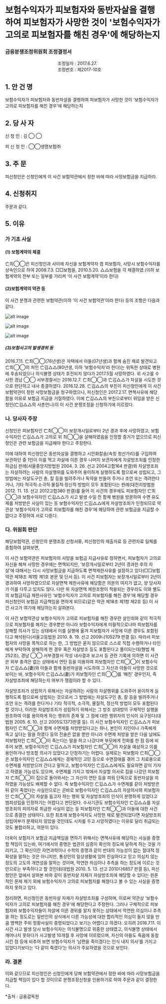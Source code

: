 # 보험수익자가 피보험자와 동반자살을 결행하여 피보험자가 사망한 것이 '보험수익자가 고의로 피보험자를 해친 경우'에 해당하는지

### 금융분쟁조정위원회 조정결정서

&nbsp;&nbsp;&nbsp;&nbsp;&nbsp;&nbsp;&nbsp;&nbsp;&nbsp;&nbsp; &nbsp;&nbsp;&nbsp;&nbsp;&nbsp;&nbsp;&nbsp;&nbsp;&nbsp;&nbsp; &nbsp;&nbsp;&nbsp;&nbsp;&nbsp;&nbsp;&nbsp;&nbsp;&nbsp;&nbsp; &nbsp;&nbsp;&nbsp;&nbsp;&nbsp;&nbsp;&nbsp;&nbsp;&nbsp;&nbsp;조정일자 : 2017.6.27.<br>&nbsp;&nbsp;&nbsp;&nbsp;&nbsp;&nbsp;&nbsp;&nbsp;&nbsp;&nbsp; &nbsp;&nbsp;&nbsp;&nbsp;&nbsp;&nbsp;&nbsp;&nbsp;&nbsp;&nbsp; &nbsp;&nbsp;&nbsp;&nbsp;&nbsp;&nbsp;&nbsp;&nbsp;&nbsp;&nbsp; &nbsp;&nbsp;&nbsp;&nbsp;&nbsp;&nbsp;&nbsp;&nbsp;&nbsp;&nbsp;조정번호 : 제2017-10호   

## 1. 안   건   명
보험수익자가 피보험자와 동반자살을 결행하여 피보험자가 사망한 것이 ‘보험수익자가 고의로 피보험자를 해친 경우’에 해당하는지  

## 2. 당 사 자 
신 청 인 :  김  ◯  ◯
              
피 신 청 인 :  ◯◯생명보험㈜

	
## 3. 주    문
피신청인은 신청인에게 이 사건 보험약관에서 정한 바에 따라 사망보험금을 지급하라.

## 4. 신청취지
주문과 같다. 


## 5. 이유  
### 가 기초 사실 
#### (1) 보험계약의 체결
亡최◯◯은 피신청인과 사이에 자신을 보험계약자 겸 피보험자, 사망시 보험수익자를 상속인으로 하여 2008.7.3. □□보험을, 2010.5.20. △△보험을 각 체결하였.(이하 보험계약의 전부 또는 일부를 가리켜 ‘이 사건 보험계약’이라 한다)

#### (2)보험계약의 약관 등

이 사건 분쟁과 관련한 보험약관(이하 ‘이 사건 보험약관’이라 한다) 등의 조항은 다음과 같다. 


![alt image](https://raw.githubusercontent.com/aijinet/bodoc-claim-contents/master/contents/images/166_1.PNG)

![alt image](https://raw.githubusercontent.com/aijinet/bodoc-claim-contents/master/contents/images/166_2.PNG)

![alt image](https://raw.githubusercontent.com/aijinet/bodoc-claim-contents/master/contents/images/166_3.PNG)

<!--
[ □□보험 ]

**제15조 [보험금의 종류 및 지급사유]** 회사는 보험대상자(피보험자)에게 보험기간 중 제10조에서 정한 보장개시일 이후에 다음 사항 중 어느 한가지의 경우에 해당되는 사유가 발생한 때에는 보험금을 받는 자(보험수익자)에게 약정한 보험금을 지급합니다.

2. 보험기간 중 보험대상자(피보험자)가 사망하거나 장해분류표 중 동일한 재해 또는 재해 이외의 동일한 원인으로 여러 신체부위의 합산 장해지급률이 80% 이상이 장해상태가 되었을 때 : 사망보험금 지급

**제18조 [보험금을 지급하지 아니하는 보험사고]** ① 회사는 다음 중 어느 한 가지의 경우에 의하여 보험금 지급사유가 발생한 때에는 보험금을 드리지 아니함과 동시에 이 계약을 해지할 수 있습니다.

1. 보험대상자(피보험자)가 고의로 자신을 해친 경우

   그러나, …… 계약의 보장개시일부터 2년이 경과된 후에 자살하거나 자신을 해침으로써 장해분류표 중 동일한 재해로 여러 신체부위의 합산 장해지급률이 80% 이상이 장해상태가 되었을 경우에는 그러하지 아니합니다.

2. 보험금을 받는 자(보험수익자)가 고의로 보험대상자(피보험자)를 해친 경우

    그러나, 그 보험금을 받는 자(보험수익자)가 보험금의 일부 보험금을 받는 자(보험수익자)인 경우에는 그 보험금을 받는 자(보험수익자)에 해당하는 보험금을 제외한 나머지 보험금을 다른 보험금을 받는 자(보험수익자)에게 지급합니다. 

[ △△보험 ] 

**제16조  [보험금의 종류 및 지급사유]** 위 제15조와 동일 

**제18조 [보험금을 지급하지 아니하는 보험사고]** ① 회사는 다음 중 어느 한 가지의 경우에 의하여 보험금 지급사유가 발생한 때에는 보험금을 드리지 아니합니다. 

1. 보험대상자(피보험자)가 고의로 자신을 해친 경우. 다만 다음 각목의 경우에는 그러하지 아니합니다.
    나. 보장개시일부터 2년이 경과된 후에 자살한 경우에는 재해 이외의 원인에 해당하는 사망보험금을 지급(약관에서 정한 재해 이외의 원인으로 인한 사망보험금이 없는 경우에는 “보험료 및 책임준비금 산출방법서”에서 정하는 바에 따라 회사가 적립한 사망 당시의 책임준비금을 지급)합니다.
  2. 보험수익자(보험금을 받는 자)가 고의로 피보험자(보험대상자)를 해친 경우
    그러나, 그 보험수익자(보험금을 받는 자)가 보험금의 일부 보험수익자(보험금을 받는 자)인 경우에는 그 보험수익자(보험금을 받는 자)에 해당하는 보험금을 제외한 나머지 보험금을 다른 보험수익자(보험금을 받는 자)에게 지급합니다.  

**※ 관련 상법 및 형법 조문**

**<상법>**
**제659조 [보험자의 면책사유]** ① 보험사고가 보험계약자 또는 피보험자나 보험수익자의 고의 또는 중대한 과실로 인하여 생긴 때에는 보험자는 보험금액을 지급할 책임이 없다.

**제663조 [보험계약자등의 불이익변경금지]** 이 편의 규정은 당사자간의 특약으로 보험계약자 또는 피보험자나 보험수익자의 불이익으로 변경하지 못한다. 그러나 재보험 및 해상보험 기타 이와 유사한 보험의 경우에는 그러하지 아니하다. 

**제732조의 2 [중과실로 인한 보험사고]** 사망을 보험사고로 한 보험계약에는 사고가 보험계약자 또는 피보험자나 보험수익자의 중대한 과실로 인하여 생긴 경우에도 보험자는 보험금액을 지급할 책임을 면하지 못한다. 

**<형법>** 
**제250조(살인, 존속살해)** ① 사람을 살해한 자는 사형, 무기 또는 5년 이상의 징역에 처한다.

**제252조(촉탁, 승낙에 의한 살인 등)** ① 사람의 촉탁 또는 승낙을 받아 그를 살해한 자는 1년 이상 10년 이하의 징역에 처한다.
② 사람을 교사 또는 방조에 의하여 자살하게 한 자도 전항의 형과 같다. 

-->

##### (3)보험사고의 발생경위 등 
2016.7.11. 亡최◯◯(76년생)은 자택에서 아들(07년생)과 함께 숨진 채로 발견되고 亡최◯◯의 처인 亡김△△(80년생, 이하 ‘보험수익자’라 한다)는 위독한 상태로 병원에 후송되었으나 의식불명 상태가 호전되지 않다가 2017.5월 사망하였다. 위 사고를 수사한 경남 ◯◯ 서부경찰서는 2016.12.7. 亡최◯◯과 亡김△△가 자살을 시도한 것으로 판단하고 내사 종결하였다. 2016.12.28. 亡김△△의 부친이 피신청인에게 이 사건 보험약관이 정한 사망보험금을 청구하였으나, 피신청인은 2017.2.17. 면책사유에 해당함을 이유로 보험금 지급을 거절하였다. 이에 亡김△△의 부친으로부터 위임을 받은 신청인(亡김△△의 사촌언니)이 이 사건 분쟁조정을 신청하기에 이르렀다. 

### 나. 당사자 주장 

신청인은 피보험자인 亡최◯◯이 보장개시일로부터 2년 경과 후에 사망하였고, 보험수익자인 亡김△△가 고의로 위 최◯◯을 살해하였음을 인정할 증거가 없으므로 피신청인은 관련 보험금을 지급해야 한다고 주장한다.
 
이에 대하여 피신청인은 동반자살을 결행하고 시안화칼슘(속칭 청산가리)를 구입하여 보관하던 중 1인이 이를 먹고 자살에 이른 경우 나머지 보관자에게 자살방조죄를 인정한 하급심 판례(서울중앙지방법원 2004. 3. 26. 선고 2004고합164 판결)와 자살방조죄는 자살하려는 사람의 자살행위를 도와주어 용이하게 실행하도록 함으로써 성립되고, 그 방법에는 자살도구인 총, 칼 등을 빌려주거나 독약을 만들어 주거나 조언 또는 격려한다거나, 기타 적극적·소극적·물질적·정신적 방법이 모두 포함된다는 판례(대전지방법원 2012. 11. 13. 선고 2012고합380 판결)를 들어 이 사건의 경우에도 피보험자인 亡최◯◯과 보험수익자인 亡김△△가 사고 발생 수일 전 함께 병원을 방문하여 수면 유도제를 처방받은 사실이 있는 등 보험수익자인 亡김△△에게 자살방조죄가 인정되므로 약관상 ‘보험수익자가 고의로 피보험자를 해친 경우’에 해당하여 관련 보험금을 지급할 수 없다고 주장하여 서로 다툰다.

### 다. 위원회 판단

해당보험약관, 신청인의 분쟁조정 신청서류, 피신청인의 제출자료 등 관련자료 일체를 종합하여 살펴보면,
        
이 사건 보험약관은 피보험자의 사망을 보험금 지급사유로 정하면서, 피보험자가 고의로 자신을 해쳐 사망한 경우에는 면책되지만, ‘보장개시일로부터 2년이 경과한 후의 자살’에 대해서는 다시 사망보험금을 지급하도록 면책제한사유를 설정하고 있다(□□보험약관 제18조 제1항 제1호 본문 및 단서 등). 이 사건 피보험자는 보장개시일로부터 2년이 경과하여 사망하였으므로 자살면책 제한사유에 해당함은 의문의 여지가 없고, 양 당사자가 이를 다투고 있지도 않다. 다만 위 자살면책 제한조항이 적용되는 경우라도 이와 별도의 보험금지급 제한사유인 ‘보험수익자가 고의로 피보험자를 해친 경우’에 해당할 경우 피신청인이 보험금 지급책임을 면하게 되므로(같은 약관 제18조 제1항 제2호 등) 이 사건 사고가 여기에 해당하는지 살펴본다. 

이 사건 보험약관상 보험수익자가 고의로 피보험자를 해친 경우란 살인죄와 같이 적극적으로 피보험자를 해치는 경우뿐만 아니라 보험수익자에게 미필적으로나마 피보험자를 살해할 의사가 있는 상태에서 이를 실행에 옮겨 피보험자가 사망에 이른 경우도 포함된다고 해석된다(서울고등법원 2010. 8. 19. 선고 2009나105279 판결 등). 따라서 피보험자의 사망을 목적으로 하는 한, 그 방법은 묻지 않으므로 스스로 직접 수행하거나 타인에게 부탁하여 살해하게 한 경우 혹은 자살방조 등도 포함된다고 풀이되는데(형법 제252조), 경남 ◯◯ 서부경찰서 작성 내사결과 보고서 등 관련 기록에 의하면 이 사건은 외부 충격은 없는 상태에서 연탄 등을 이용하여 피보험자인 亡최◯◯이 보험수익자 亡김△△(妻)와 아들과 함께 동반자살을 시도하여 그 자신과 아들이 사망한 것으로 보이는 바, 보험수익자 亡김△△(妻)가 피보험자인 亡최◯◯를 ‘해친’ 경우인지, 즉 자살방조죄에 해당하는지 여부가 쟁점이라 할 수 있다.
 
자살방조죄가 성립하기 위해서는 자살하려는 사람의 자살행위를 도와주어 용이하게 실행하도록 함으로써 성립되는 것으로서 그 방법에는 자살도구인 총, 칼 등을 빌려주거나 조언 또는 격려를 한다거나 기타 적극적, 소극적, 물질적, 정신적 방법이 모두 포함된다 할 것이나, 이러한 자살방조죄가 성립하기 위해서는 그 방조 상대방의 구체적인 실행을 원조하여 이를 용이하게 하는 행위의 존재 및 그 점에 대한 행위자의 인식이 요구된다(대법원 2005. 6. 10. 선고 2005도1373판결 등). 이 사건 보험수익자인 亡김△△가 피보험자인 亡최◯◯과 함께 수면제를 처방받았다고는 하나, 본인이 지인이나 가족에게 죽고 싶다는 말을 하였다 등의 진술은 없을 뿐만 아니라 수면제 처방을 받은 다음 날에도 피보험자인 亡최◯◯이 죽는다는 말을 하고 나갔다며 부모에게 전화를 한 점 등에 비추어 보면, 보험수익자인 亡김△△가 피보험자인 亡최◯◯의 자살을 예상하고 이를 용인하거나 방조할 의사가 있었다고 단정하기는 어렵다. 실제로는 피보험자 亡최◯◯은 보험수익자인 亡김△△에게는 경제적인 고민 등으로 수면장애를 겪어 그 치료용으로 수면제를 처방받으러 간다고 말하고, 보험수익자인 亡김△△에게도 필요하면 같이 가자고 하였을 가능성도 있으며, 수면제를 가지고 밖에서 자살할 의사로 집을 나갔던 피보험자 亡최◯◯이 집으로 돌아와서는 그 자신이 연탄 등을 피워 단독으로 동반자살을 꾀하였을 가능성도 배제할 수 없다. 즉 보험수익자인 亡김△△가 수면제를 같이 처방받은 뒤 같이 죽었다는 사실만으로는 곧바로 보험수익자인 亡김△△의 자살의사와 피보험자인 亡최◯◯의 자살을 돕고자 하는 행위 및 자살방조죄의 인식이 분명하게 있었다고 범죄성립을 인정하기는 어렵다고 판단된다. 수사기관도 보험수익자인 亡김△△를 자살 방조죄의 피의자로 취급한 사실이 없는 등 피보험자인 亡최◯◯과 아들에 대한 사건으로 종결한 상태이다. 또한 최초에 보험수익자도 사망한 채로 발견되었다면 자살방조죄 성립여부가 문제되지 않았을 것인데도 시차를 두고 사망하였다는 이유로 달리 취급되는 것도 불합리하고, 의문이 있다. 

더욱이 보험자가 보험금 지급책임을 면하기 위해서는 면책사유에 해당하는 사실을 증명할 책임이 있는바, 여기에서의 증명은 법관의 심증이 확신의 정도에 달하게 하는 것을 가리키고, 그 확신이란 자연과학이나 수학의 증명과 같이 반대의 가능성이 없는 절대적 정확성을 말하는 것은 아니지만, 통상인의 일상생활에 있어 진실하다고 믿고 의심치 않는 정도의 고도의 개연성을 말하는 것이며, 막연한 의심이나 추측을 하는 정도에 이르는 것만으로는 부족하다고 할 것인데(대법원 2010. 5. 13. 선고 2010다6857 판결 등), 피신청인은 앞에서 살펴본 바와 같이 동반자살 자체가 자살방조죄에 해당할 수 있다는 원론적인 문제 제기 외에 보험수익자가 고의로 피보험자를 해쳤다고 볼 수 있는 사실을 증명하지 못하고 있다. 

정리하면, 피신청인은 동반자살 자체가 자살방조죄를 구성하며, 이로써 약관상 ‘보험수익자가 고의로 피보험자를 해친 경우’에 해당한다고 주장한다. 그러나 구체적으로 피보험자와 보험수익자들이 자살에 이른 경위를 알지 못하는 상태에서 막연한 의심이나 추측을 하는 정도로는 일반인의 상식에서 다른 가능성에 대한 합리적인 의심이 들지 않을 만큼 명백한 주위 정황사실이 증명되었다고 보기는 어렵다고 하겠다. 오히려 2016.7.11. 이 사건 사고 발생 당시 보험수익자는 의식불명으로 위중한 상태였고, 의식불명 상태에서 깨어나지 못하다가 사고발생 10개월 후 사망에 이르렀으며, 자신의 아들도 죽음에 동참시킨 점 등에 비추어 보면 보험수익자가 ‘남편을 죽이겠다는 인식 내지 의사’를 가지고 있었다기보다는 ‘다 같이 죽겠다’는 의사가 주요하였을 것으로 보인다. 
   
### 라. 결론

이와 같으므로 피신청인은 신청인에게 당해 보험약관에서 정한 바에 따라 사망보험금을 지급할 책임이 있다 할 것이므로 분쟁조정신청을 인용하기로 하여 주문과 같이 결정한다.

*출처 : 금융감독원